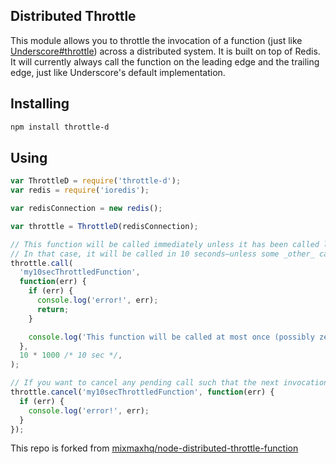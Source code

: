 ## Distributed Throttle

This module allows you to throttle the invocation of a function (just like [Underscore#throttle](http://underscorejs.org/#throttle)) across a distributed system. It is built on top of Redis. It will currently always call the function on the leading edge and the trailing edge, just like Underscore's default implementation.

## Installing

```bash
npm install throttle-d
```

## Using

```js
var ThrottleD = require('throttle-d');
var redis = require('ioredis');

var redisConnection = new redis();

var throttle = ThrottleD(redisConnection);

// This function will be called immediately unless it has been called less than 10 seconds ago.
// In that case, it will be called in 10 seconds—unless some _other_ call has happened in that interval.
throttle.call(
  'my10secThrottledFunction',
  function(err) {
    if (err) {
      console.log('error!', err);
      return;
    }

    console.log('This function will be called at most once (possibly zero times) within the next 10 seconds.');
  },
  10 * 1000 /* 10 sec */,
);

// If you want to cancel any pending call such that the next invocation will fire immediately.
throttle.cancel('my10secThrottledFunction', function(err) {
  if (err) {
    console.log('error!', err);
  }
});
```

This repo is forked from [mixmaxhq/node-distributed-throttle-function](https://github.com/mixmaxhq/node-distributed-throttle-function)

